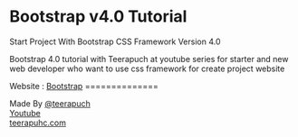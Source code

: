 Bootstrap v4.0 Tutorial
==============

Start Project With Bootstrap CSS Framework Version 4.0
<p>
Bootstrap 4.0 tutorial with Teerapuch at youtube series
for starter and new web developer who want to use css framework
for create project website
</p>
<p>
Website : <a href="https://getbootstrap.com">Bootstrap</a>
==============
<p>
Made By <a href="http://twitter.com/teerapuch">@teerapuch</a>
<br>
<a href="https://www.youtube.com/watch?v=yFjiMO4H-v0&list=PLSzIGf_nlT5ddBvyOxO3RyE8LAAx9pmLA">Youtube</a>
<br>
<a href="https://teerapuch.com">teerapuhc.com</a>
</p>
